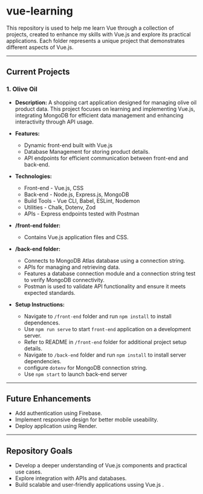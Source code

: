 # vue-learning
This repository is used to help me learn Vue through a collection of projects, created to enhance my skills with Vue.js and explore its practical applications. Each folder represents a unique project that demonstrates different aspects of Vue.js.   

---

## Current Projects

### **1. Olive Oil**

- **Description:**
   A shopping cart application designed for managing olive oil product data. This project focuses on learning and 
   implementing 
   Vue.js, integrating MongoDB for efficient data management and enhancing interactivity through API usage.  

- **Features:**
  - Dynamic front-end built with Vue.js
  - Database Management for storing product details.
  - API endpoints for efficient communication between front-end and back-end.  

- **Technologies:**
  - Front-end - Vue.js, CSS
  - Back-end - Node.js, Express.js, MongoDB
  - Build Tools - Vue CLI, Babel, ESLint, Nodemon
  - Utilities - Chalk, Dotenv, Zod
  - APIs - Express endpoints tested with Postman      

- **/front-end folder:**
  - Contains Vue.js application files and CSS.

- **/back-end folder:**
  - Connects to MongoDB Atlas database using a connection string. 
  - APIs for managing and retrieving data. 
  - Features a database connection module and a connection string test to verify MongoDB connectivity.
  - Postman is used to validate API functionality and ensure it meets expected standards.

- **Setup Instructions:**
  - Navigate to `/front-end` folder and run `npm install` to install dependences.
  - Use `npm run serve` to start `front-end` application on a development server.  
  - Refer to README in `/front-end` folder for additional project setup details.
  - Navigate to `/back-end` folder and run `npm install` to install server dependencies.
  - configure `dotenv` for MongoDB connection string.
  - Use `npm start` to launch back-end server  

---

## Future Enhancements
- Add authentication using Firebase.
- Implement responsive design for better mobile useability.
- Deploy application using Render.

---

## Repository Goals
- Develop a deeper understanding of Vue.js components and practical use cases.
- Explore integration with APIs and databases.
- Build scalable and user-friendly applications ussing Vue.js . 

  
